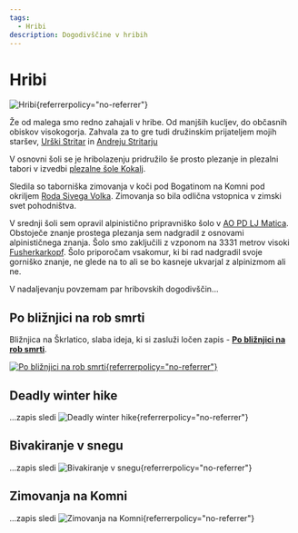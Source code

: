 ```yaml
---
tags:
  - Hribi
description: Dogodivščine v hribih
---
```


# Hribi

![Hribi](https://lh3.googleusercontent.com/pw/AP1GczNJEXRoOZA04uyzS5P8LQycsRZ96-mWg3ildOLyMxvobrIGZUmTM6fMKy66LQtFuHmkXiDOMytPEQQIksaUOO1PP1e9-3JDyd7RF1XUIPQuBVk5f2plkzUAMiFXbI0M62nHX5mE2j0z5zzQDNgOexniZA=w1470-h826-s-no-gm?authuser=0 "Hribi"){referrerpolicy="no-referrer"}

Že od malega smo redno zahajali v hribe. Od manjših kucljev, do občasnih obiskov visokogorja. Zahvala za to gre tudi družinskim prijateljem mojih staršev, [Urški Stritar](https://365.rtvslo.si/arhiv/nocni-obisk/174536712) in [Andreju Stritarju](https://emka.si/pages/andrej-stritar)

V osnovni šoli se je hribolazenju pridružilo še prosto plezanje in plezalni tabori v izvedbi [plezalne šole Kokalj](https://www.plezanje-kokalj.si/). 

Sledila so taborniška zimovanja v koči pod Bogatinom na Komni pod okriljem [Roda Sivega Volka](https://rodsivegavolka.si/). Zimovanja so bila odlična vstopnica v zimski svet pohodništva. 

V srednji šoli sem opravil alpinistično pripravniško šolo v [AO PD LJ Matica](https://www.pd-ljmatica.si/odseki/ao/). 
Obstoječe znanje prostega plezanja sem nadgradil z osnovami alpinističnega znanja. Šolo smo zaključili z vzponom na 3331 metrov visoki [Fusherkarkopf](https://photos.app.goo.gl/PFXMepbpQTd3Vwuk7). Šolo priporočam vsakomur, ki bi rad nadgradil svoje gorniško znanje, ne glede na to ali se bo kasneje ukvarjal z alpinizmom ali ne. 

V nadaljevanju povzemam par hribovskih dogodivščin...

## Po bližnjici na rob smrti
Bližnjica na Škrlatico, slaba ideja, ki si zasluži ločen zapis - **[Po bližnjici na rob smrti](rob_smrti.md)**.

[![Po bližnjici na rob smrti](https://lh3.googleusercontent.com/pw/AP1GczPZTCTCmbFfdrx1x7G-c_dLtiTYkI76wclHDrf65Lac-OEDG5pvQ_Lp_2VoytmPvQP7PTsFzcw3TdVv4DfmCURyEMIWOttCUXBxjhcCtIHu-nzwRsJPKf6qhW9NuQ2pdupp-UMEu1tWPcb6pzU5lNcJTA=w937-h171-s-no-gm?authuser=0 "Po bližnjici na rob smrti"){referrerpolicy="no-referrer"}](rob_smrti.md)

## Deadly winter hike

...zapis sledi
![Deadly winter hike](https://lh3.googleusercontent.com/pw/AP1GczMIAJc3O7TWAGmXDx32xm_621ncSBt-EMzUMuZX-i90gLqBIzZ8xPLxstNQTw5CYb7i9OHWiXMyVKvGzaBQepg6hlvwNfvsCR3tJNNPeMejBB1W-cRPYtuGAH-w3uygKnlRbOvK84cfWIAD4xWNC59rEA=w1295-h913-s-no-gm?authuser=0 "Deadly winter hike"){referrerpolicy="no-referrer"}


## Bivakiranje v snegu

...zapis sledi
![Bivakiranje v snegu](https://lh3.googleusercontent.com/pw/AP1GczOUAtAr2j1mhQPGZnOEVGfvTOcyjxcSInLW3Vm4Vtzn9tl7Rfa3StIJ2glu0m_Y0nonx_zbOhG6-NxESt4z9TXITcMleVLWMsiW6zETs4ihsAwvWqThnU82s3O3af8NEShMlVvviXjjKajh80Kn7ULvrg=w913-h913-s-no-gm?authuser=0 "Bivakiranje v snegu"){referrerpolicy="no-referrer"}


## Zimovanja na Komni

...zapis sledi
![Zimovanja na Komni](https://lh3.googleusercontent.com/pw/AP1GczPA7KzLEAFC2OV-cbDChPKPD0fL5rIzMN6VOTV3jk8OgqajxSzlEsI920FhvjXQ8Bg7MA0WR-cWG0ejsj8aNfz4_jzU07AvdqHIa7H256qeCPIX7vomFe2VXi43PSh5Bh5wm0qODh_84Yu0LR7KRkL91A=w1216-h913-s-no-gm?authuser=0 "Zimovanja na Komni"){referrerpolicy="no-referrer"}
